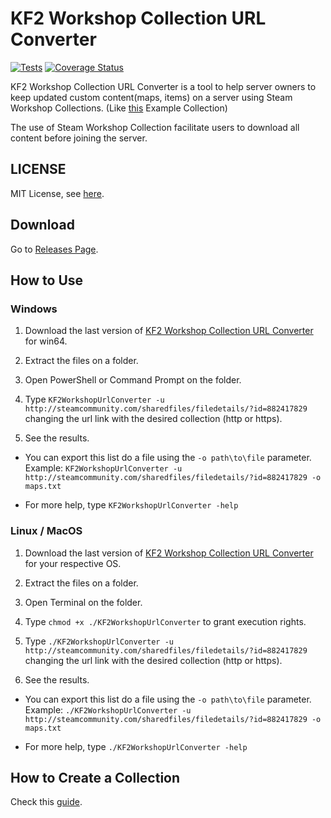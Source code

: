 # KF2 Workshop Collection URL Converter

[![Tests](https://github.com/DouglasAntunes/KF2-Workshop-Collection-URL-Converter/workflows/Tests/badge.svg)](https://github.com/DouglasAntunes/KF2-Workshop-Collection-URL-Converter/actions?query=workflow%3ATests+branch%3Amaster)
[![Coverage Status](https://coveralls.io/repos/github/DouglasAntunes/KF2-Workshop-Collection-URL-Converter/badge.svg?branch=master)](https://coveralls.io/github/DouglasAntunes/KF2-Workshop-Collection-URL-Converter?branch=master)

KF2 Workshop Collection URL Converter is a tool to help server owners to keep updated custom content(maps, items) on a server using Steam Workshop Collections. (Like [this](https://steamcommunity.com/sharedfiles/filedetails/?id=882417829 "Example Collection") Example Collection)

The use of Steam Workshop Collection facilitate users to download all content before joining the server.

## LICENSE

MIT License, see [here](https://github.com/DouglasAntunes/KF2-Workshop-Collection-URL-Converter/blob/master/LICENSE "MIT License").

## Download

Go to [Releases Page](https://github.com/DouglasAntunes/KF2-Workshop-Collection-URL-Converter/releases "Releases Page").

## How to Use

### Windows

1. Download the last version of [KF2 Workshop Collection URL Converter](https://github.com/DouglasAntunes/KF2-Workshop-Collection-URL-Converter/releases "Releases Page") for win64.

2. Extract the files on a folder.

3. Open PowerShell or Command Prompt on the folder.

4. Type ```KF2WorkshopUrlConverter -u http://steamcommunity.com/sharedfiles/filedetails/?id=882417829``` changing the url link with the desired collection (http or https).

5. See the results.

- You can export this list do a file using the ```-o path\to\file``` parameter.
Example: ```KF2WorkshopUrlConverter -u http://steamcommunity.com/sharedfiles/filedetails/?id=882417829 -o maps.txt```

- For more help, type ```KF2WorkshopUrlConverter -help```

### Linux / MacOS

1. Download the last version of [KF2 Workshop Collection URL Converter](https://github.com/DouglasAntunes/KF2-Workshop-Collection-URL-Converter/releases "Releases Page") for your respective OS.

2. Extract the files on a folder.

3. Open Terminal on the folder.

4. Type ```chmod +x ./KF2WorkshopUrlConverter``` to grant execution rights.

5. Type ```./KF2WorkshopUrlConverter -u http://steamcommunity.com/sharedfiles/filedetails/?id=882417829``` changing the url link with the desired collection (http or https).

6. See the results.

- You can export this list do a file using the ```-o path\to\file``` parameter.
Example: ```./KF2WorkshopUrlConverter -u http://steamcommunity.com/sharedfiles/filedetails/?id=882417829 -o maps.txt```

- For more help, type ```./KF2WorkshopUrlConverter -help```

## How to Create a Collection

Check this [guide](https://github.com/DouglasAntunes/KF2-Workshop-Collection-URL-Converter/blob/master/HowToCreateACollection.md "Guide").
